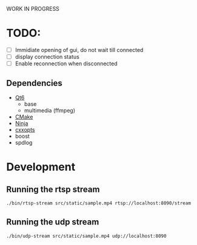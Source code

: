 WORK IN PROGRESS

# TODO:

- [ ] Immidiate opening of gui, do not wait till connected
- [ ] display connection status
- [ ] Enable reconnection when disconnected

## Dependencies

- [Qt6](https://www.qt.io/download)
  - base
  - multimedia (ffmpeg)
- [CMake](https://cmake.org/download/)
- [Ninja](https://ninja-build.org/)
- [cxxopts](https://github.com/jarro2783/cxxopts)
- boost
- spdlog

# Development

## Running the rtsp stream

```bash
./bin/rtsp-stream src/static/sample.mp4 rtsp://localhost:8090/stream
```

## Running the udp stream

```bash
./bin/udp-stream src/static/sample.mp4 udp://localhost:8090
```
